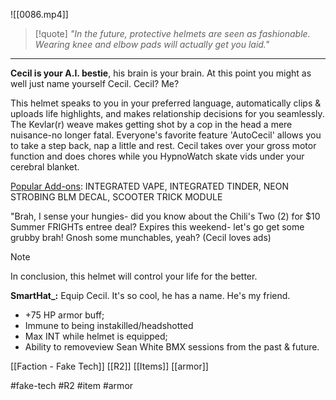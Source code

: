 ![[0086.mp4]]

> [!quote] 
> *"In the future, protective helmets are seen as fashionable. Wearing knee and elbow pads will actually get you laid."* 

***
**Cecil is your A.I. bestie**, his brain is your brain. At this point you might as well just name yourself Cecil. Cecil? Me?

This helmet speaks to you in your preferred language, automatically clips & uploads life highlights, and makes relationship decisions for you seamlessly. The Kevlar(r) weave makes getting shot by a cop in the head a mere nuisance-no longer fatal. Everyone's favorite feature 'AutoCecil' allows you to take a step back, nap a little and rest. Cecil takes over your gross motor function and does chores while you HypnoWatch skate vids under your cerebral blanket.

<u>Popular Add-ons</u>: INTEGRATED VAPE, INTEGRATED TINDER, NEON STROBING BLM DECAL, SCOOTER TRICK MODULE

"Brah, I sense your hungies- did you know about the Chili's Two (2) for $10 Summer FRIGHTs entree deal? Expires this weekend- let's go get some grubby brah! Gnosh some munchables, yeah? (Cecil loves ads)

> [!note] 
> In conclusion, this helmet will control your life for the better. 

**SmartHat_:** Equip Cecil. It's so cool, he has a name. He's my friend. 
* +75 HP armor buff; 
* Immune to being instakilled/headshotted
* Max INT while helmet is equipped;
* Ability to removeview Sean White BMX sessions from the past & future.

[[Faction - Fake Tech]]
[[R2]]
[[Items]]
[[armor]]

#fake-tech #R2 #item #armor 